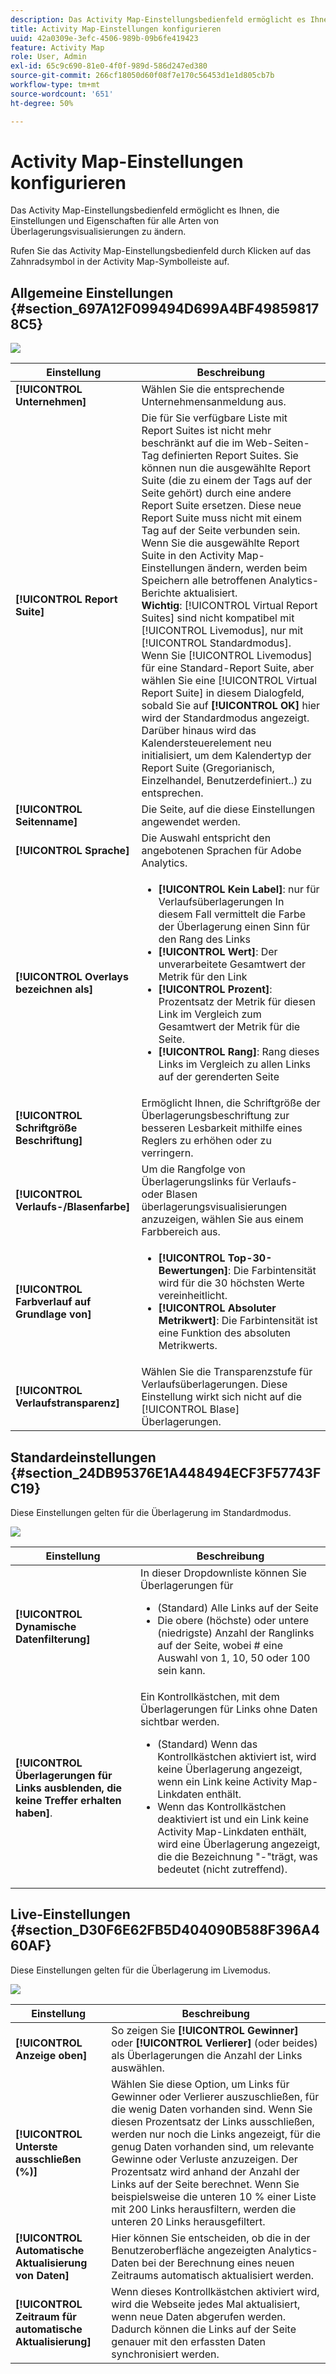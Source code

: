 ```yaml
---
description: Das Activity Map-Einstellungsbedienfeld ermöglicht es Ihnen, die Einstellungen und Eigenschaften für alle Arten von Überlagerungsvisualisierungen zu ändern.
title: Activity Map-Einstellungen konfigurieren
uuid: 42a0309e-3efc-4506-989b-09b6fe419423
feature: Activity Map
role: User, Admin
exl-id: 65c9c690-81e0-4f0f-989d-586d247ed380
source-git-commit: 266cf18050d60f08f7e170c56453d1e1d805cb7b
workflow-type: tm+mt
source-wordcount: '651'
ht-degree: 50%

---
```


# Activity Map-Einstellungen konfigurieren

Das Activity Map-Einstellungsbedienfeld ermöglicht es Ihnen, die Einstellungen und Eigenschaften für alle Arten von Überlagerungsvisualisierungen zu ändern.

Rufen Sie das Activity Map-Einstellungsbedienfeld durch Klicken auf das Zahnradsymbol in der Activity Map-Symbolleiste auf.

## Allgemeine Einstellungen {#section_697A12F099494D699A4BF498598178C5}

![](assets/settings_other.png)

| Einstellung | Beschreibung |
| --- | --- |
| **[!UICONTROL Unternehmen]** | Wählen Sie die entsprechende Unternehmensanmeldung aus. |
| **[!UICONTROL Report Suite]** | Die für Sie verfügbare Liste mit Report Suites ist nicht mehr beschränkt auf die im Web-Seiten-Tag definierten Report Suites. Sie können nun die ausgewählte Report Suite (die zu einem der Tags auf der Seite gehört) durch eine andere Report Suite ersetzen. Diese neue Report Suite muss nicht mit einem Tag auf der Seite verbunden sein. Wenn Sie die ausgewählte Report Suite in den Activity Map-Einstellungen ändern, werden beim Speichern alle betroffenen Analytics-Berichte aktualisiert.<br>**Wichtig**: [!UICONTROL Virtual Report Suites] sind nicht kompatibel mit [!UICONTROL Livemodus], nur mit [!UICONTROL Standardmodus]. Wenn Sie [!UICONTROL Livemodus] für eine Standard-Report Suite, aber wählen Sie eine [!UICONTROL Virtual Report Suite] in diesem Dialogfeld, sobald Sie auf **[!UICONTROL OK]** hier wird der Standardmodus angezeigt. Darüber hinaus wird das Kalendersteuerelement neu initialisiert, um dem Kalendertyp der Report Suite (Gregorianisch, Einzelhandel, Benutzerdefiniert..) zu entsprechen. |
| **[!UICONTROL Seitenname]** | Die Seite, auf die diese Einstellungen angewendet werden. |
| **[!UICONTROL Sprache]** | Die Auswahl entspricht den angebotenen Sprachen für Adobe Analytics. |
| **[!UICONTROL Overlays bezeichnen als]** | <ul><li>**[!UICONTROL Kein Label]**: nur für Verlaufsüberlagerungen In diesem Fall vermittelt die Farbe der Überlagerung einen Sinn für den Rang des Links</li><li>**[!UICONTROL Wert]**: Der unverarbeitete Gesamtwert der Metrik für den Link</li><li>**[!UICONTROL Prozent]**: Prozentsatz der Metrik für diesen Link im Vergleich zum Gesamtwert der Metrik für die Seite.</li><li>**[!UICONTROL Rang]**: Rang dieses Links im Vergleich zu allen Links auf der gerenderten Seite</li></ul> |
| **[!UICONTROL Schriftgröße Beschriftung]** | Ermöglicht Ihnen, die Schriftgröße der Überlagerungsbeschriftung zur besseren Lesbarkeit mithilfe eines Reglers zu erhöhen oder zu verringern. |
| **[!UICONTROL Verlaufs-/Blasenfarbe]** | Um die Rangfolge von Überlagerungslinks für Verlaufs- oder Blasen überlagerungsvisualisierungen anzuzeigen, wählen Sie aus einem Farbbereich aus. |
| **[!UICONTROL Farbverlauf auf Grundlage von]** | <ul><li>**[!UICONTROL Top-30-Bewertungen]**: Die Farbintensität wird für die 30 höchsten Werte vereinheitlicht.</li><li>**[!UICONTROL Absoluter Metrikwert]**: Die Farbintensität ist eine Funktion des absoluten Metrikwerts.</li></ul> |
| **[!UICONTROL Verlaufstransparenz]** | Wählen Sie die Transparenzstufe für Verlaufsüberlagerungen. Diese Einstellung wirkt sich nicht auf die [!UICONTROL Blase] Überlagerungen. |

## Standardeinstellungen {#section_24DB95376E1A448494ECF3F57743FC19}

Diese Einstellungen gelten für die Überlagerung im Standardmodus.

![](assets/settings_standard.png)

| Einstellung | Beschreibung |
| --- | --- |
| **[!UICONTROL Dynamische Datenfilterung]** | In dieser Dropdownliste können Sie Überlagerungen für<ul><li>(Standard) Alle Links auf der Seite</li><li>Die obere (höchste) oder untere (niedrigste) Anzahl der Ranglinks auf der Seite, wobei # eine Auswahl von 1, 10, 50 oder 100 sein kann.</li></ul> |
| **[!UICONTROL Überlagerungen für Links ausblenden, die keine Treffer erhalten haben]**. | Ein Kontrollkästchen, mit dem Überlagerungen für Links ohne Daten sichtbar werden.<ul><li>(Standard) Wenn das Kontrollkästchen aktiviert ist, wird keine Überlagerung angezeigt, wenn ein Link keine Activity Map-Linkdaten enthält.</li><li>Wenn das Kontrollkästchen deaktiviert ist und ein Link keine Activity Map-Linkdaten enthält, wird eine Überlagerung angezeigt, die die Bezeichnung &quot;-&quot;trägt, was bedeutet (nicht zutreffend). |

## Live-Einstellungen {#section_D30F6E62FB5D404090B588F396A460AF}

Diese Einstellungen gelten für die Überlagerung im Livemodus.

![](assets/settings_live.png)

| Einstellung | Beschreibung |
|---|---|
| **[!UICONTROL Anzeige oben]** | So zeigen Sie **[!UICONTROL Gewinner]** oder **[!UICONTROL Verlierer]** (oder beides) als Überlagerungen die Anzahl der Links auswählen. |
| **[!UICONTROL Unterste ausschließen (%)]** | Wählen Sie diese Option, um Links für Gewinner oder Verlierer auszuschließen, für die wenig Daten vorhanden sind. Wenn Sie diesen Prozentsatz der Links ausschließen, werden nur noch die Links angezeigt, für die genug Daten vorhanden sind, um relevante Gewinne oder Verluste anzuzeigen. Der Prozentsatz wird anhand der Anzahl der Links auf der Seite berechnet. Wenn Sie beispielsweise die unteren 10 % einer Liste mit 200 Links herausfiltern, werden die unteren 20 Links herausgefiltert. |
| **[!UICONTROL Automatische Aktualisierung von Daten]** | Hier können Sie entscheiden, ob die in der Benutzeroberfläche angezeigten Analytics-Daten bei der Berechnung eines neuen Zeitraums automatisch aktualisiert werden. |
| **[!UICONTROL Zeitraum für automatische Aktualisierung]** | Wenn dieses Kontrollkästchen aktiviert wird, wird die Webseite jedes Mal aktualisiert, wenn neue Daten abgerufen werden. Dadurch können die Links auf der Seite genauer mit den erfassten Daten synchronisiert werden. |
